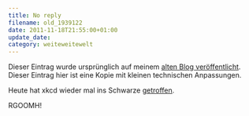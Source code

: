 ```yaml
---
title: No reply
filename: old_1939122
date: 2011-11-18T21:55:00+01:00
update_date:
category: weiteweitewelt
---
```

Dieser Eintrag wurde ursprünglich auf meinem [alten Blog veröffentlicht](https://stu.blogger.de/stories/1939122/). Dieser Eintrag hier ist eine Kopie mit kleinen technischen Anpassungen.

Heute hat xkcd wieder mal ins Schwarze [getroffen](http://xkcd.com/979/).

RGOOMH!
